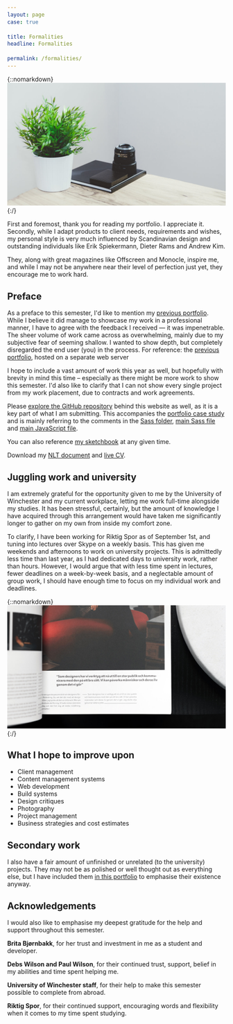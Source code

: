 ```yaml
---
layout: page
case: true

title: Formalities
headline: Formalities

permalink: /formalities/
---
```


{::nomarkdown}
<img src="../img/formalities/img1.jpg" alt="Desk">
{:/}

<!-- <div class="div"></div>

<p class="lead">This particular page should contain formalities, messages for your reader(s), links along with downloads for your live CV, NLT document and previous portfolio to highlight improvements. You should also include a section with work that may not fit into a particular section, but you'd like to show off anyway. This, or a section of this on each page. I.e. "unused web projects" or "photos that didn't make the cut".</p>

* Mention the year briefly
* Link to the previous portfolio, mention why you're doing X, Y and Z
* Highlight improvements
* Ramble, mention work placement and link to updated NLT
* Sidenote, link to live CV
* Have a dedicated section to unused/unfinished projects, but limit to screenshots -->

<div class="div"></div>

<p class="lead">First and foremost, thank you for reading my portfolio. I appreciate it. Secondly, while I adapt products to client needs, requirements and wishes, my personal style is very much influenced by Scandinavian design and outstanding individuals like Erik Spiekermann, Dieter Rams and Andrew Kim.</p>

<p class="lead">They, along with great magazines like Offscreen and Monocle, inspire me, and while I may not be anywhere near their level of perfection just yet, they encourage me to work hard.</p>

<div class="div"></div>

## Preface

<p class="pull">
	As a preface to this semester, I'd like to mention my <a href="http://magnusskare.science/uni/" target="_blank">previous portfolio</a>. While I believe it did manage to showcase my work in a professional manner, I have to agree with the feedback I received &mdash; it was impenetrable. The sheer volume of work came across as overwhelming, mainly due to my subjective fear of seeming shallow. I wanted to show depth, but completely disregarded the end user (you) in the process.
	<span class="entry">For reference: the <a href="http://magnusskare.science/uni/" target="_blank">previous portfolio</a>, hosted on a separate web server</span>
</p>

I hope to include a vast amount of work this year as well, but hopefully with brevity in mind this time – especially as there might be more work to show this semester. I'd also like to clarify that I can not show every single project from my work placement, due to contracts and work agreements.

Please <a href="https://github.com/partcoffee/uni" target="_blank">explore the GitHub repository</a> behind this website as well, as it is a key part of what I am submitting. This accompanies the <a href="/portfolio">portfolio case study</a> and is mainly referring to the comments in the <a href="https://github.com/partcoffee/uni/tree/master/_sass" target="_blank">Sass folder</a>, <a href="https://github.com/partcoffee/uni/blob/master/css/main.scss" target="_blank">main Sass file</a> and <a href="https://github.com/partcoffee/uni/blob/master/js/main.js" target="_blank">main JavaScript file</a>.

You can also reference <a href="https://vimeo.com/147452061" target="_blank">my sketchbook</a> at any given time.

Download my <a href="#">NLT document</a> and <a target="_blank" href="../img/formalities/cv.pdf">live CV</a>.

<div class="div"></div>

## Juggling work and university

I am extremely grateful for the opportunity given to me by the University of Winchester and my current workplace, letting me work full-time alongside my studies. It has been stressful, certainly, but the amount of knowledge I have acquired through this arrangement would have taken me significantly longer to gather on my own from inside my comfort zone.

To clarify, I have been working for Riktig Spor as of September 1st, and tuning into lectures over Skype on a weekly basis. This has given me weekends and afternoons to work on university projects. This is admittedly less time than last year, as I had dedicated days to university work, rather than hours. However, I would argue that with less time spent in lectures, fewer deadlines on a week-by-week basis, and a neglectable amount of group work, I should have enough time to focus on my individual work and deadlines.

<div class="div"></div>

{::nomarkdown}
<img src="../img/workflow/layout.jpg" alt="">
{:/}

<div class="div"></div>

## What I hope to improve upon

<ul class="skill-list">
	<li>Client management</li>
	<li>Content management systems</li>
	<li>Web development</li>
	<li>Build systems</li>
	<li>Design critiques</li>
	<li>Photography</li>
	<li>Project management</li>
	<li>Business strategies and cost estimates</li>
</ul>

<div class="div"></div>

## Secondary work

I also have a fair amount of unfinished or unrelated (to the university) projects. They may not be as polished or well thought out as everything else, but I have included them <a href="/secondary">in this portfolio</a> to emphasise their existence anyway.

<div class="div"></div>

## Acknowledgements

I would also like to emphasise my deepest gratitude for the help and support throughout this semester.

**Brita Bjørnbakk**, for her trust and investment in me as a student and developer.

**Debs Wilson and Paul Wilson**, for their continued trust, support, belief in my abilities and time spent helping me.

**University of Winchester staff**, for their help to make this semester possible to complete from abroad.

**Riktig Spor**, for their continued support, encouraging words and flexibility when it comes to my time spent studying.

<div class="div"></div>


